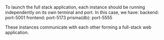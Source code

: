 To launch the full stack application, each instance should be running independently on its own terminal and port.
In this case, we have:
backend: port-5001
frontend: port-5173
prisma(db): port-5555

These instances communicate with each other forming a full-stack web application.
